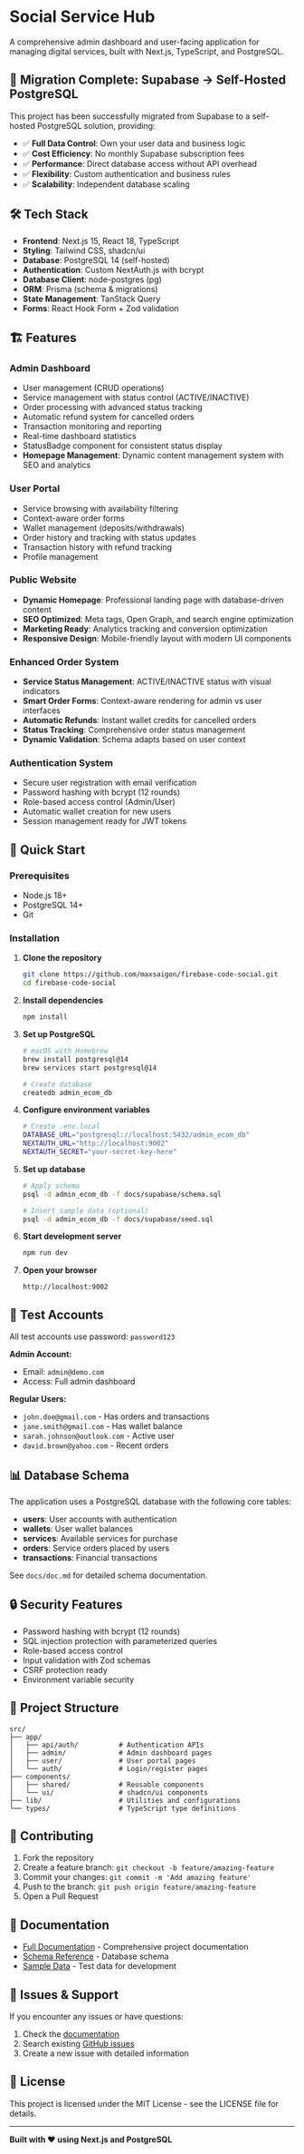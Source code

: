 # Social Service Hub

A comprehensive admin dashboard and user-facing application for managing digital services, built with Next.js, TypeScript, and PostgreSQL.

## 🚀 Migration Complete: Supabase → Self-Hosted PostgreSQL

This project has been successfully migrated from Supabase to a self-hosted PostgreSQL solution, providing:

- ✅ **Full Data Control**: Own your user data and business logic
- ✅ **Cost Efficiency**: No monthly Supabase subscription fees  
- ✅ **Performance**: Direct database access without API overhead
- ✅ **Flexibility**: Custom authentication and business rules
- ✅ **Scalability**: Independent database scaling

## 🛠️ Tech Stack

- **Frontend**: Next.js 15, React 18, TypeScript
- **Styling**: Tailwind CSS, shadcn/ui
- **Database**: PostgreSQL 14 (self-hosted)
- **Authentication**: Custom NextAuth.js with bcrypt
- **Database Client**: node-postgres (pg)
- **ORM**: Prisma (schema & migrations)
- **State Management**: TanStack Query
- **Forms**: React Hook Form + Zod validation

## 🏗️ Features

### Admin Dashboard
- User management (CRUD operations)
- Service management with status control (ACTIVE/INACTIVE)
- Order processing with advanced status tracking
- Automatic refund system for cancelled orders
- Transaction monitoring and reporting
- Real-time dashboard statistics
- StatusBadge component for consistent status display
- **Homepage Management**: Dynamic content management system with SEO and analytics

### User Portal  
- Service browsing with availability filtering
- Context-aware order forms
- Wallet management (deposits/withdrawals)
- Order history and tracking with status updates
- Transaction history with refund tracking
- Profile management

### Public Website
- **Dynamic Homepage**: Professional landing page with database-driven content
- **SEO Optimized**: Meta tags, Open Graph, and search engine optimization
- **Marketing Ready**: Analytics tracking and conversion optimization
- **Responsive Design**: Mobile-friendly layout with modern UI components

### Enhanced Order System
- **Service Status Management**: ACTIVE/INACTIVE status with visual indicators
- **Smart Order Forms**: Context-aware rendering for admin vs user interfaces
- **Automatic Refunds**: Instant wallet credits for cancelled orders
- **Status Tracking**: Comprehensive order status management
- **Dynamic Validation**: Schema adapts based on user context

### Authentication System
- Secure user registration with email verification
- Password hashing with bcrypt (12 rounds)
- Role-based access control (Admin/User)
- Automatic wallet creation for new users
- Session management ready for JWT tokens

## 🚦 Quick Start

### Prerequisites
- Node.js 18+
- PostgreSQL 14+
- Git

### Installation

1. **Clone the repository**
   ```bash
   git clone https://github.com/maxsaigon/firebase-code-social.git
   cd firebase-code-social
   ```

2. **Install dependencies**
   ```bash
   npm install
   ```

3. **Set up PostgreSQL**
   ```bash
   # macOS with Homebrew
   brew install postgresql@14
   brew services start postgresql@14
   
   # Create database
   createdb admin_ecom_db
   ```

4. **Configure environment variables**
   ```bash
   # Create .env.local
   DATABASE_URL="postgresql://localhost:5432/admin_ecom_db"
   NEXTAUTH_URL="http://localhost:9002"
   NEXTAUTH_SECRET="your-secret-key-here"
   ```

5. **Set up database**
   ```bash
   # Apply schema
   psql -d admin_ecom_db -f docs/supabase/schema.sql
   
   # Insert sample data (optional)
   psql -d admin_ecom_db -f docs/supabase/seed.sql
   ```

6. **Start development server**
   ```bash
   npm run dev
   ```

7. **Open your browser**
   ```
   http://localhost:9002
   ```

## 🔐 Test Accounts

All test accounts use password: `password123`

**Admin Account:**
- Email: `admin@demo.com`
- Access: Full admin dashboard

**Regular Users:**
- `john.doe@gmail.com` - Has orders and transactions
- `jane.smith@gmail.com` - Has wallet balance
- `sarah.johnson@outlook.com` - Active user
- `david.brown@yahoo.com` - Recent orders

## 📊 Database Schema

The application uses a PostgreSQL database with the following core tables:

- **users**: User accounts with authentication
- **wallets**: User wallet balances  
- **services**: Available services for purchase
- **orders**: Service orders placed by users
- **transactions**: Financial transactions

See `docs/doc.md` for detailed schema documentation.

## 🔒 Security Features

- Password hashing with bcrypt (12 rounds)
- SQL injection protection with parameterized queries
- Role-based access control
- Input validation with Zod schemas
- CSRF protection ready
- Environment variable security

## 📁 Project Structure

```
src/
├── app/
│   ├── api/auth/          # Authentication APIs
│   ├── admin/             # Admin dashboard pages
│   ├── user/              # User portal pages
│   └── auth/              # Login/register pages
├── components/
│   ├── shared/            # Reusable components
│   └── ui/                # shadcn/ui components
├── lib/                   # Utilities and configurations
└── types/                 # TypeScript type definitions
```

## 🤝 Contributing

1. Fork the repository
2. Create a feature branch: `git checkout -b feature/amazing-feature`
3. Commit your changes: `git commit -m 'Add amazing feature'`
4. Push to the branch: `git push origin feature/amazing-feature`
5. Open a Pull Request

## 📝 Documentation

- [Full Documentation](docs/doc.md) - Comprehensive project documentation
- [Schema Reference](docs/supabase/schema.sql) - Database schema
- [Sample Data](docs/supabase/seed.sql) - Test data for development

## 🐛 Issues & Support

If you encounter any issues or have questions:

1. Check the [documentation](docs/doc.md)
2. Search existing [GitHub issues](https://github.com/maxsaigon/firebase-code-social/issues)
3. Create a new issue with detailed information

## 📄 License

This project is licensed under the MIT License - see the LICENSE file for details.

---

**Built with ❤️ using Next.js and PostgreSQL**
